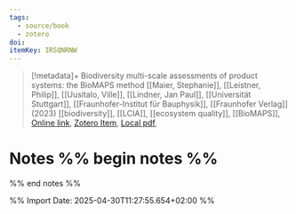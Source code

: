 ```yaml
---
tags:
  - source/book
  - zotero
doi: 
itemKey: IR5QNRNW
---
```

>[!metadata]+
> Biodiversity multi-scale assessments of product systems: the BioMAPS method
> [[Maier, Stephanie]], [[Leistner, Philip]], [[Uusitalo, Ville]], [[Lindner, Jan Paul]], [[Universität Stuttgart]], [[Fraunhofer-Institut für Bauphysik]], 
> [[Fraunhofer Verlag]] (2023)
> [[biodiversity]], [[LCIA]], [[ecosystem quality]], [[BioMAPS]], 
> [Online link](), [Zotero Item](zotero://select/library/items/IR5QNRNW), [Local pdf](file://C:/Users/aburg/Documents/references/zotero/storage/7VI2DK93/Maier2023_Biodiversitymultiscale.pdf), 

# Notes %% begin notes %%

%% end notes %%




%% Import Date: 2025-04-30T11:27:55.654+02:00 %%
